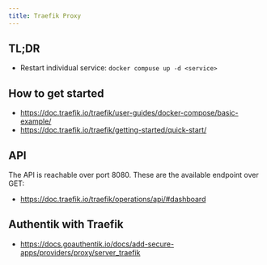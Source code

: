 ```yaml
---
title: Traefik Proxy
---
```


## TL;DR

- Restart individual service: `docker compuse up -d <service>`

## How to get started
- https://doc.traefik.io/traefik/user-guides/docker-compose/basic-example/
- https://doc.traefik.io/traefik/getting-started/quick-start/

## API

The API is reachable over port 8080. These are the available endpoint over GET:

- https://doc.traefik.io/traefik/operations/api/#dashboard


## Authentik with Traefik

- https://docs.goauthentik.io/docs/add-secure-apps/providers/proxy/server_traefik
